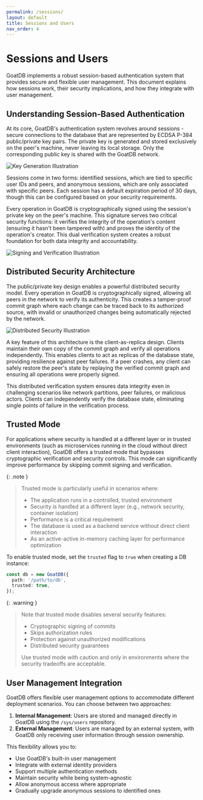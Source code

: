 ```yaml
---
permalink: /sessions/
layout: default
title: Sessions and Users
nav_order: 4
---
```


# Sessions and Users

GoatDB implements a robust session-based authentication system that provides
secure and flexible user management. This document explains how sessions work,
their security implications, and how they integrate with user management.

## Understanding Session-Based Authentication

At its core, GoatDB's authentication system revolves around sessions - secure
connections to the database that are represented by ECDSA P-384 public/private
key pairs. The private key is generated and stored exclusively on the peer's
machine, never leaving its local storage. Only the corresponding public key is
shared with the GoatDB network.

![Key Generation Illustration](/assets/key-gen.svg)

Sessions come in two forms: identified sessions, which are tied to specific user
IDs and peers, and anonymous sessions, which are only associated with specific
peers. Each session has a default expiration period of 30 days, though this can
be configured based on your security requirements.

Every operation in GoatDB is cryptographically signed using the session's
private key on the peer's machine. This signature serves two critical security
functions: it verifies the integrity of the operation's content (ensuring it
hasn't been tampered with) and proves the identity of the operation's creator.
This dual verification system creates a robust foundation for both data
integrity and accountability.

![Signing and Verification Illustration](/assets/sign-verify.svg)

## Distributed Security Architecture

The public/private key design enables a powerful distributed security model.
Every operation in GoatDB is cryptographically signed, allowing all peers in the
network to verify its authenticity. This creates a tamper-proof commit graph
where each change can be traced back to its authorized source, with invalid or
unauthorized changes being automatically rejected by the network.

![Distributed Security Illustration](/assets/distributed-security.svg)

A key feature of this architecture is the client-as-replica design. Clients
maintain their own copy of the commit graph and verify all operations
independently. This enables clients to act as replicas of the database state,
providing resilience against peer failures. If a peer crashes, any client can
safely restore the peer's state by replaying the verified commit graph and
ensuring all operations were properly signed.

This distributed verification system ensures data integrity even in challenging
scenarios like network partitions, peer failures, or malicious actors. Clients
can independently verify the database state, eliminating single points of
failure in the verification process.

## Trusted Mode

For applications where security is handled at a different layer or in trusted
environments (such as microservices running in the cloud without direct client
interaction), GoatDB offers a trusted mode that bypasses cryptographic
verification and security controls. This mode can significantly improve
performance by skipping commit signing and verification.

{: .note }

> Trusted mode is particularly useful in scenarios where:
>
> - The application runs in a controlled, trusted environment
> - Security is handled at a different layer (e.g., network security, container
>   isolation)
> - Performance is a critical requirement
> - The database is used as a backend service without direct client interaction
> - As an active-active in-memory caching layer for performance optimization

To enable trusted mode, set the `trusted` flag to `true` when creating a DB
instance:

```typescript
const db = new GoatDB({
  path: '/path/to/db',
  trusted: true,
});
```

{: .warning }

> Note that trusted mode disables several security features:
>
> - Cryptographic signing of commits
> - Skips authorization rules
> - Protection against unauthorized modifications
> - Distributed security guarantees
>
> Use trusted mode with caution and only in environments where the security
> tradeoffs are acceptable.

## User Management Integration

GoatDB offers flexible user management options to accommodate different
deployment scenarios. You can choose between two approaches:

1. **Internal Management**: Users are stored and managed directly in GoatDB
   using the `/sys/users` repository.
2. **External Management**: Users are managed by an external system, with GoatDB
   only receiving user information through session ownership.

This flexibility allows you to:

- Use GoatDB's built-in user management
- Integrate with external identity providers
- Support multiple authentication methods
- Maintain security while being system-agnostic
- Allow anonymous access where appropriate
- Gradually upgrade anonymous sessions to identified ones
